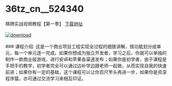 # 36tz_cn__524340
棋牌实战视频教程【第一季】
[下载地址](http://www.36tz.cn/article/524340 "下载地址")
<br/></br>[![download](http://36tz.cn/muke_img/2018_11_3-4-300x178.png "下载地址")](http://www.36tz.cn/article/524340 "下载地址")
<br/></br>### 课程介绍:
这是一个商业项目工程实现全过程的细致讲解，按功能划分成单元，每一个单元逐一完成。如果你想成为独立开发者，学习之后，你就可以单独的制作一款商业级游戏，进行安卓和苹果各渠道发布；如果你是初学者，由于课程是手把手的教学，初学者完全可以通过边补学边跟老师一起做，从而实现自我的快速前进；如果你有一定的基础，这个课程可以让你百尺竿头再进一步，如果你是资深程序猿，亦可通过交流学习来相互印证。


